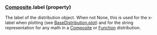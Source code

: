 ### [Composite](Composite.md).label (property)




The label of the distribution object.  When not None, this is used for
the x-label when plotting (see [BaseDistribution.plot](BaseDistribution.plot.md)) and for the
string representation for any math in a [Composite](Composite.md) or [Function](Function.md)
distribution.

